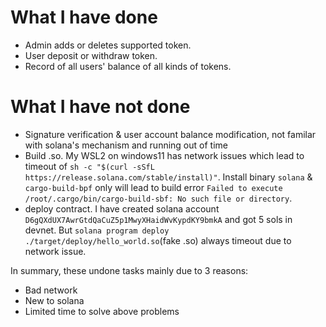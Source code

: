 # What I have done
- Admin adds or deletes supported token.
- User deposit or withdraw token.
- Record of all users' balance of all kinds of tokens.

# What I have not done
- Signature verification & user account balance modification, not familar with solana's mechanism and running out of time 
- Build .so. My WSL2 on windows11 has network issues which lead to timeout of `sh -c "$(curl -sSfL https://release.solana.com/stable/install)"`. Install binary `solana` & `cargo-build-bpf` only will lead to build error `Failed to execute /root/.cargo/bin/cargo-build-sbf: No such file or directory`.
- deploy contract. I have created solana account `D6gQXdUX7AwrGtdQaCuZ5p1MwyXHaidWvKypdKY9bmkA` and got 5 sols in devnet. But `solana program deploy ./target/deploy/hello_world.so`(fake .so) always timeout due to network issue.  

In summary, these undone tasks mainly due to 3 reasons:
- Bad network
- New to solana
- Limited time to solve above problems
